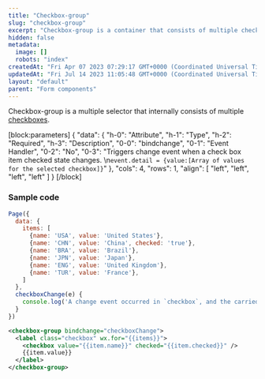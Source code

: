 ```yaml
---
title: "Checkbox-group"
slug: "checkbox-group"
excerpt: "Checkbox-group is a container that consists of multiple checkbox components."
hidden: false
metadata: 
  image: []
  robots: "index"
createdAt: "Fri Apr 07 2023 07:29:17 GMT+0000 (Coordinated Universal Time)"
updatedAt: "Fri Jul 14 2023 11:05:48 GMT+0000 (Coordinated Universal Time)"
layout: "default"
parent: "Form components"
---
```

Checkbox-group is a multiple selector that internally consists of multiple [checkboxes](doc:checkbox).

[block:parameters]
{
  "data": {
    "h-0": "Attribute",
    "h-1": "Type",
    "h-2": "Required",
    "h-3": "Description",
    "0-0": "bindchange",
    "0-1": "Event Handler",
    "0-2": "No",
    "0-3": "Triggers change event when a check box item checked state changes.  \n`event.detail = {value:[Array of values for the selected checkbox]}`"
  },
  "cols": 4,
  "rows": 1,
  "align": [
    "left",
    "left",
    "left",
    "left"
  ]
}
[/block]


### Sample code

```javascript
Page({
  data: {
    items: [
      {name: 'USA', value: 'United States'},
      {name: 'CHN', value: 'China', checked: 'true'},
      {name: 'BRA', value: 'Brazil'},
      {name: 'JPN', value: 'Japan'},
      {name: 'ENG', value: 'United Kingdom'},
      {name: 'TUR', value: 'France'},
    ]
  },
  checkboxChange(e) {
  	console.log('A change event occurred in `checkbox`, and the carried value is ', e.detail.value)
  }
})
```
```xml WXML
<checkbox-group bindchange="checkboxChange">
  <label class="checkbox" wx.for="{{items}}">
  	<checkbox value="{{item.name}}" checked="{{item.checked}}" />
  	{{item.value}}
  </label>
</checkbox-group>
```
